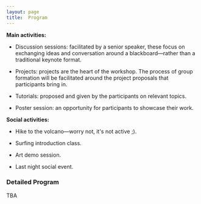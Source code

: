 ```yaml
---
layout: page
title:  Program
---
```



**Main activities:**

-   Discussion sessions: facilitated by a senior speaker, these focus on exchanging ideas and conversation around a blackboard—rather than a traditional keynote format.

-   Projects: projects are the heart of the workshop. The process of group formation will be facilitated around the project proposals that participants bring in.

-   Tutorials: proposed and given by the participants on relevant topics.

-   Poster session: an opportunity for participants to showcase their work.

**Social activities:**

-   Hike to the volcano—worry not, it's not active ;).

-   Surfing introduction class.

-   Art demo session.

-   Last night social event.


### Detailed Program 

TBA

<!-- <img src="/assets/images/program.png" width="100%"/> -->
